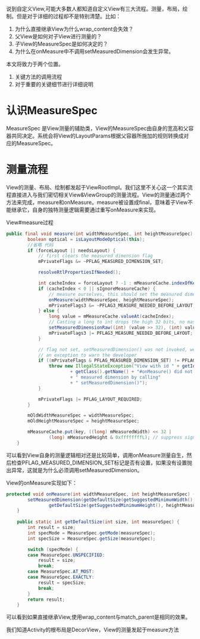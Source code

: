 说到自定义View,可能大多数人都知道自定义View有三大流程。测量，布局，绘制。但是对于详细的过程却不是特别清楚。比如：

1. 为什么直接继承View为什么wrap_content会失效？
2. 父View是如何对子View进行测量的？
3. 子View的MeasureSpec是如何决定的？
4. 为什么在onMeasure中不调用setMeasuredDimension会发生异常。

本文将致力于两个位置。

1. 关键方法的调用流程
2. 对于重要的关键细节进行详细说明



# 

# 认识MeasureSpec

MeasureSpec 是View测量的辅助类，View的MeasureSpec由自身的宽高和父容器共同决定。系统会将View的LayoutParams根据父容器所施加的规则转换成对应的MeasureSpec。

# 测量流程

View的测量、布局、绘制都发起于ViewRootImpl。我们这里不关心这一个其实流程直接进入与我们密切相关View&ViewGroup的测量流程。View的测量通过两个方法来完成，measure和onMeasure。measure被设置成final，意味着子View不能继承它，自身的独特测量逻辑需要通过重写onMeasure来实现。

View#measure过程

```java
public final void measure(int widthMeasureSpec, int heightMeasureSpec) {
        boolean optical = isLayoutModeOptical(this);
        //省略 代码
        if (forceLayout || needsLayout) {
            // first clears the measured dimension flag
            mPrivateFlags &= ~PFLAG_MEASURED_DIMENSION_SET;

            resolveRtlPropertiesIfNeeded();

            int cacheIndex = forceLayout ? -1 : mMeasureCache.indexOfKey(key);
            if (cacheIndex < 0 || sIgnoreMeasureCache) {
                // measure ourselves, this should set the measured dimension flag back
                onMeasure(widthMeasureSpec, heightMeasureSpec);
                mPrivateFlags3 &= ~PFLAG3_MEASURE_NEEDED_BEFORE_LAYOUT;
            } else {
                long value = mMeasureCache.valueAt(cacheIndex);
                // Casting a long to int drops the high 32 bits, no mask needed
                setMeasuredDimensionRaw((int) (value >> 32), (int) value);
                mPrivateFlags3 |= PFLAG3_MEASURE_NEEDED_BEFORE_LAYOUT;
            }

            // flag not set, setMeasuredDimension() was not invoked, we raise
            // an exception to warn the developer
            if ((mPrivateFlags & PFLAG_MEASURED_DIMENSION_SET) != PFLAG_MEASURED_DIMENSION_SET) {
                throw new IllegalStateException("View with id " + getId() + ": "
                        + getClass().getName() + "#onMeasure() did not set the"
                        + " measured dimension by calling"
                        + " setMeasuredDimension()");
            }

            mPrivateFlags |= PFLAG_LAYOUT_REQUIRED;
        }

        mOldWidthMeasureSpec = widthMeasureSpec;
        mOldHeightMeasureSpec = heightMeasureSpec;

        mMeasureCache.put(key, ((long) mMeasuredWidth) << 32 |
                (long) mMeasuredHeight & 0xffffffffL); // suppress sign extension
    }
```

可以看到View自身的测量逻辑相对还是比较简单，调用onMeasure测量自生，然后检查PFLAG_MEASURED_DIMENSION_SET标记是否有设置，如果没有设置抛出异常，这就是为什么必须调用setMeasuredDimension。

View的onMeasure实现如下：

```java
protected void onMeasure(int widthMeasureSpec, int heightMeasureSpec) {
        setMeasuredDimension(getDefaultSize(getSuggestedMinimumWidth(), widthMeasureSpec),
                getDefaultSize(getSuggestedMinimumHeight(), heightMeasureSpec));
    }
    
    public static int getDefaultSize(int size, int measureSpec) {
        int result = size;
        int specMode = MeasureSpec.getMode(measureSpec);
        int specSize = MeasureSpec.getSize(measureSpec);

        switch (specMode) {
        case MeasureSpec.UNSPECIFIED:
            result = size;
            break;
        case MeasureSpec.AT_MOST:
        case MeasureSpec.EXACTLY:
            result = specSize;
            break;
        }
        return result;
    }
```

可以看到如果直接继承View,使用wrap_content与match_parent是相同的效果。



我们知道Activity的根布局是DecorView，View的测量发起于measure方法

